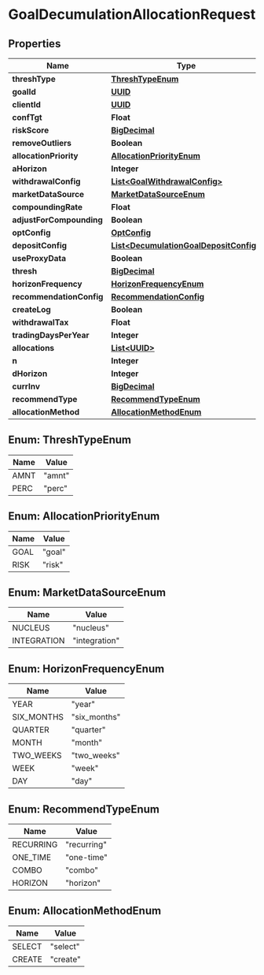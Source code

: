 
# GoalDecumulationAllocationRequest

## Properties
Name | Type | Description | Notes
------------ | ------------- | ------------- | -------------
**threshType** | [**ThreshTypeEnum**](#ThreshTypeEnum) |  |  [optional]
**goalId** | [**UUID**](UUID.md) |  |  [optional]
**clientId** | [**UUID**](UUID.md) |  |  [optional]
**confTgt** | **Float** |  |  [optional]
**riskScore** | [**BigDecimal**](BigDecimal.md) |  |  [optional]
**removeOutliers** | **Boolean** |  |  [optional]
**allocationPriority** | [**AllocationPriorityEnum**](#AllocationPriorityEnum) |  | 
**aHorizon** | **Integer** |  |  [optional]
**withdrawalConfig** | [**List&lt;GoalWithdrawalConfig&gt;**](GoalWithdrawalConfig.md) |  |  [optional]
**marketDataSource** | [**MarketDataSourceEnum**](#MarketDataSourceEnum) |  |  [optional]
**compoundingRate** | **Float** |  |  [optional]
**adjustForCompounding** | **Boolean** |  |  [optional]
**optConfig** | [**OptConfig**](OptConfig.md) |  |  [optional]
**depositConfig** | [**List&lt;DecumulationGoalDepositConfig&gt;**](DecumulationGoalDepositConfig.md) |  |  [optional]
**useProxyData** | **Boolean** |  |  [optional]
**thresh** | [**BigDecimal**](BigDecimal.md) |  |  [optional]
**horizonFrequency** | [**HorizonFrequencyEnum**](#HorizonFrequencyEnum) |  |  [optional]
**recommendationConfig** | [**RecommendationConfig**](RecommendationConfig.md) |  |  [optional]
**createLog** | **Boolean** |  |  [optional]
**withdrawalTax** | **Float** |  |  [optional]
**tradingDaysPerYear** | **Integer** |  |  [optional]
**allocations** | [**List&lt;UUID&gt;**](UUID.md) |  |  [optional]
**n** | **Integer** |  |  [optional]
**dHorizon** | **Integer** |  |  [optional]
**currInv** | [**BigDecimal**](BigDecimal.md) |  |  [optional]
**recommendType** | [**RecommendTypeEnum**](#RecommendTypeEnum) |  |  [optional]
**allocationMethod** | [**AllocationMethodEnum**](#AllocationMethodEnum) |  | 


<a name="ThreshTypeEnum"></a>
## Enum: ThreshTypeEnum
Name | Value
---- | -----
AMNT | &quot;amnt&quot;
PERC | &quot;perc&quot;


<a name="AllocationPriorityEnum"></a>
## Enum: AllocationPriorityEnum
Name | Value
---- | -----
GOAL | &quot;goal&quot;
RISK | &quot;risk&quot;


<a name="MarketDataSourceEnum"></a>
## Enum: MarketDataSourceEnum
Name | Value
---- | -----
NUCLEUS | &quot;nucleus&quot;
INTEGRATION | &quot;integration&quot;


<a name="HorizonFrequencyEnum"></a>
## Enum: HorizonFrequencyEnum
Name | Value
---- | -----
YEAR | &quot;year&quot;
SIX_MONTHS | &quot;six_months&quot;
QUARTER | &quot;quarter&quot;
MONTH | &quot;month&quot;
TWO_WEEKS | &quot;two_weeks&quot;
WEEK | &quot;week&quot;
DAY | &quot;day&quot;


<a name="RecommendTypeEnum"></a>
## Enum: RecommendTypeEnum
Name | Value
---- | -----
RECURRING | &quot;recurring&quot;
ONE_TIME | &quot;one-time&quot;
COMBO | &quot;combo&quot;
HORIZON | &quot;horizon&quot;


<a name="AllocationMethodEnum"></a>
## Enum: AllocationMethodEnum
Name | Value
---- | -----
SELECT | &quot;select&quot;
CREATE | &quot;create&quot;



